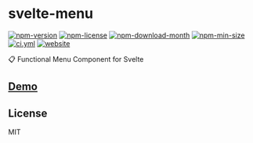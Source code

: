 <!----- BEGIN GHOST DOCS HEADER ----->

# svelte-menu

<!----- BEGIN GHOST DOCS BADGES -----><a href="https://npmjs.com/package/@jill64/svelte-menu"><img src="https://img.shields.io/npm/v/@jill64/svelte-menu" alt="npm-version" /></a> <a href="https://npmjs.com/package/@jill64/svelte-menu"><img src="https://img.shields.io/npm/l/@jill64/svelte-menu" alt="npm-license" /></a> <a href="https://npmjs.com/package/@jill64/svelte-menu"><img src="https://img.shields.io/npm/dm/@jill64/svelte-menu" alt="npm-download-month" /></a> <a href="https://npmjs.com/package/@jill64/svelte-menu"><img src="https://img.shields.io/bundlephobia/min/@jill64/svelte-menu" alt="npm-min-size" /></a> <a href="https://github.com/jill64/svelte-menu/actions/workflows/ci.yml"><img src="https://github.com/jill64/svelte-menu/actions/workflows/ci.yml/badge.svg" alt="ci.yml" /></a> <a href="https://svelte-menu.jill64.dev"><img src="https://img.shields.io/website?up_message=working&down_message=down&url=https%3A%2F%2Fsvelte-menu.jill64.dev" alt="website" /></a><!----- END GHOST DOCS BADGES ----->

📋 Functional Menu Component for Svelte

## [Demo](https://svelte-menu.jill64.dev)

<!----- END GHOST DOCS HEADER ----->

<!----- BEGIN GHOST DOCS FOOTER ----->

## License

MIT

<!----- END GHOST DOCS FOOTER ----->
